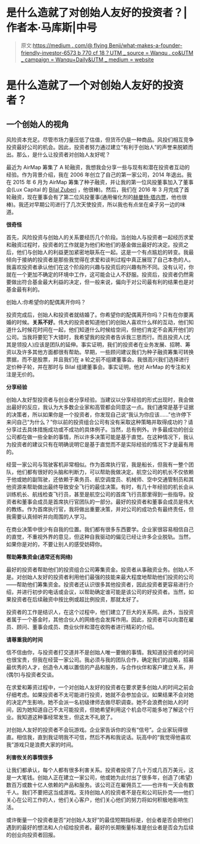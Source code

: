 # 是什么造就了对创始人友好的投资者？|作者本·马库斯|中号

> 原文:[https://medium . com/@ flying Benji/what-makes-a-founder-friendly-investor-6573 b 770 cf 18？UTM _ source = Wanqu . co&UTM _ campaign = Wanqu+Daily&UTM _ medium = website](https://medium.com/@FlyingBenji/what-makes-a-founder-friendly-investor-6573b770cf18?utm_source=wanqu.co&utm_campaign=Wanqu+Daily&utm_medium=website)

# 是什么造就了一个对创始人友好的投资者？

## 一个创始人的视角

风险资本充足。尽管市场力量压低了估值，但货币仍是一种商品。风投们相互竞争投资最好公司的机会。因此，投资者努力通过建立“有利于创始人”的声誉来脱颖而出。那么，是什么让投资者对创始人友好呢？

最近为 AirMap 筹集了 A 轮融资，我想我会分享一些与现有和潜在投资者互动的经验。作为背景介绍，我在 2006 年创立了自己的第一家公司，2014 年退出。我在 2015 年 6 月为 AirMap 筹集了种子融资，并让我的第一位风投董事加入了董事会(Lux Capital 的 [Bilal Zuberi](http://www.luxcapital.com/team/profile/bilal-zuberi-ph.d) ，他很棒)。然后，我们在 2016 年 3 月完成了首轮融资，现在董事会有了第二位风投董事(通用催化剂的[赫曼特·塔内贾](http://generalcatalyst.com/team/hemant-taneja/)，他也很棒)。我还对早期公司进行了几次天使投资，所以我也有点坐在桌子另一边的味道。

**很奇怪**

首先，风险投资与创始人的关系要经历几个阶段。当创始人与投资者一起经历求爱和融资过程时，投资者的工作就是为他们和他们的基金做出最好的决定。投资之后，他们与创始人的利益更加紧密地联系在一起。这是一个有点尴尬的转变。我最倾向于接纳的投资者是那些我觉得在求爱和谈判过程中真正展现了自己本色的人。我喜欢投资者承认他们在这个阶段的兴趣与投资后的兴趣有所不同。没有认可，你就在一个更加不确定的环境中工作，这可能会让人不舒服。投资后，投资者仍然需要做出符合基金最大利益的决定，但一般来说，偏向于对公司最有利的结果也是对基金最有利的。

创始人:你希望你的配偶离开你吗？

投资完成后，创始人和投资者就结婚了。你希望你的配偶离开你吗？只有在你要离婚的时候。**关系不好**。伟大的投资者知道他们的创始人喜欢什么样的互动，他们知道什么时候花时间在一起，他们知道什么时候给空间，但他们肯定不会离开他们的公司。当我将要犯下大错时，我希望我的投资者告诉我三思而行。而且投资人(尤其是领投人)应该是团队的延伸。事实证明，我们的投资者在业务发展、招聘、筹资以及许多其他方面都很有帮助。早期，一些顾问建议我们为种子融资筹集可转换票据，而不是股票，并且我们在 a 轮之前不组建董事会。我很高兴我们选择进行定价种子轮，并在那时与 Bilal 组建董事会。事实证明，他对 AirMap 的专注和关注是无价的。

**分享经验**

创始人友好型投资者与创业者分享经验。当建议以分享经验的形式出现时，我会做出最好的反应，我认为大多数企业家和高管都会同意这一点。我们通常是基于证据的决策者，所以如果你是一个投资者，你发现自己说“我认为你应该……”也许停下来问自己“为什么？”你以前的投资组合公司有没有采取这种策略并取得成功的？请分享过去具体措施成功或不成功的具体例子。当然，总有例外。许多最成功的创业公司都在做一些全新的事情，所以许多决策可能是基于直觉。在这种情况下，我认为投资者的建议只有在明确说明它是基于直觉而不是实际经验的情况下才是最有用的。

经营一家公司与驾驶客机非常相似。作为首席执行官，我是船长，但我有一整个团队，他们都有很好的头脑和判断力，可以帮助我做决定。航空公司的机长不仅依赖于他或她的副驾驶，还依赖于乘务员、航空调度员、机械师、空中交通管制员和其他资源来帮助做出最终导致安全飞行的最佳决策。有时，有几十年经验的机长会从训练机长、航线检查飞行员，甚至是航空公司的首席飞行员那里得到一些指导。投资者和董事会成员是首席执行官团队的一部分。最好的投资者和董事会成员是伟大的教练。作为首席执行官，我将做出重要决策，并对公司的成功负有最终责任，但我需要认真倾听并向周围的人学习。

在商业决策中很少有自我的位置。我们都有很多东西要学。企业家很容易相信自己的直觉，不重视外界的意见，但这种自我驱动的偏见已经让许多企业脱轨。当然，如果你是对的，不要让别人的感受妨碍你。

**帮助筹集资金(通常还有网络)**

最好的投资者帮助他们的投资组合公司筹集资金。投资者从事融资业务。创始人不是。对创始人友好的投资者利用他们最强的技能来最大程度地帮助他们投资的公司——帮助他们筹集资金。投资者还认识很多其他投资者，因此投资者更容易进行介绍，并进行初步的电话或会议，以帮助确定谁可能是该公司的好投资者。当然，如果投资者在后续融资中按比例或超比例投资，那就太好了。

投资者的工作是结识人，在这个过程中，他们建立了巨大的关系网。此外，当投资者属于一个基金时，其他合伙人的网络也会发挥作用。因此，投资者可以向潜在雇员、顾问、董事会成员、商业伙伴和潜在收购者进行精彩的介绍。

**请尊重我的时间**

信不信由你，与投资者打交道并不是创始人唯一要做的事情。我知道投资者的时间也很宝贵，但我在经营一家公司。我必须与我的团队合作，确定我们的战略，招募最优秀的人才，创造令人难以置信的产品和服务，与合作伙伴和客户建立关系，并(偶尔)与投资者交谈。

在求爱和筹资过程中，一个对创始人友好的投资者在要求更多创始人的时间之前会仔细考虑。如果投资者不太可能进行投资，她就不会参加会议。如果结果不会对她的决定产生影响，她不会派一名初级律师去做尽职调查。她不会浪费创始人的时间，因为她知道自己不太可能投资，但她希望利用这个机会尽可能多地了解这个行业。我知道这种事经常发生，但这太不礼貌了。

对创始人友好的投资者不会玩游戏。企业家告诉你的没有“信号”。企业家玩得很直。相信我，直到我证明我不可信，然后不再和我说话。玩高中的“我觉得他喜欢我”游戏只是浪费大家的时间。

**利害攸关的事情很多**

让我们都承认，每个人都有很多利害关系。投资者投资了几十万或几百万美元，这是一大笔钱。创始人正在建立一家公司，他或她为此付出了很多年，创造了(希望)数百万或数十亿人依赖的产品和服务。该公司正在雇佣员工——也许有一天会有数千人。我们不要把这当成游戏。支持创始人的投资者不是在和公司玩扑克——他们关心在公司工作的人，他们关心客户，他们关心他们的努力将如何积极地影响生活。

或许衡量一个投资者是否“对创始人友好”的最佳短期指标是，创业者是否会把他们遇到的最好的想法和人介绍给投资者。最好的长期衡量标准是创业者是否会为后续的创业向投资者回报。